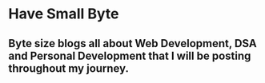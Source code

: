 # Have Small Byte

## Byte size blogs all about Web Development, DSA and Personal Development that I will be posting throughout my journey.
